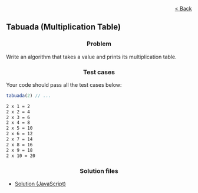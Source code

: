 <p align="right">
  <a href="../home.md">< Back</a>
</p>

<h2>Tabuada (Multiplication Table)</h2>

<h3 align="center">Problem</h3>

<p>Write an algorithm that takes a value and prints its multiplication table.</p>

<h3 align="center">Test cases</h3>

<p>Your code should pass all the test cases below:</p>

```js
tabuada(2) // ...
```

```md
2 x 1 = 2
2 x 2 = 4
2 x 3 = 6
2 x 4 = 8
2 x 5 = 10
2 x 6 = 12
2 x 7 = 14
2 x 8 = 16
2 x 9 = 18
2 x 10 = 20
```

<h3 align="center">Solution files</h3>

- [Solution (JavaScript)](./solution.js)